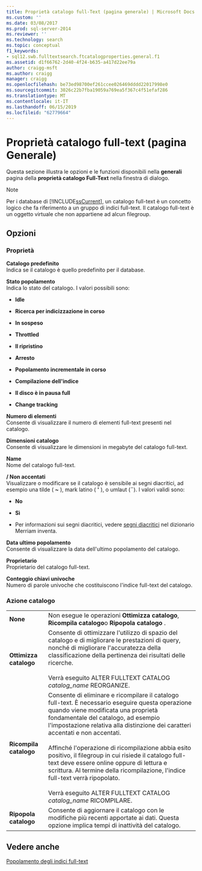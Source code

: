 ```yaml
---
title: Proprietà catalogo full-Text (pagina generale) | Microsoft Docs
ms.custom: ''
ms.date: 03/08/2017
ms.prod: sql-server-2014
ms.reviewer: ''
ms.technology: search
ms.topic: conceptual
f1_keywords:
- sql12.swb.fulltextsearch.ftcatalogproperties.general.f1
ms.assetid: d1f66762-2d40-4f24-b635-a417d22ee79a
author: craigg-msft
ms.author: craigg
manager: craigg
ms.openlocfilehash: be73ed98700ef261ccee026469dddd22017998e0
ms.sourcegitcommit: 3026c22b7fba19059a769ea5f367c4f51efaf286
ms.translationtype: MT
ms.contentlocale: it-IT
ms.lasthandoff: 06/15/2019
ms.locfileid: "62779664"
---
```

# <a name="full-text-catalog-properties-general-page"></a>Proprietà catalogo full-text (pagina Generale)
  Questa sezione illustra le opzioni e le funzioni disponibili nella **generali** pagina della **proprietà catalogo Full-Text** nella finestra di dialogo.  
  
> [!NOTE]  
>  Per i database di [!INCLUDE[ssCurrent](../includes/sscurrent-md.md)], un catalogo full-text è un concetto logico che fa riferimento a un gruppo di indici full-text. Il catalogo full-text è un oggetto virtuale che non appartiene ad alcun filegroup.  
  
## <a name="options"></a>Opzioni  
  
### <a name="properties"></a>Proprietà  
 **Catalogo predefinito**  
 Indica se il catalogo è quello predefinito per il database.  
  
 **Stato popolamento**  
 Indica lo stato del catalogo. I valori possibili sono:  
  
-   **Idle**  
  
-   **Ricerca per indicizzazione in corso**  
  
-   **In sospeso**  
  
-   **Throttled**  
  
-   **Il ripristino**  
  
-   **Arresto**  
  
-   **Popolamento incrementale in corso**  
  
-   **Compilazione dell'indice**  
  
-   **Il disco è in pausa full**  
  
-   **Change tracking**  
  
 **Numero di elementi**  
 Consente di visualizzare il numero di elementi full-text presenti nel catalogo.  
  
 **Dimensioni catalogo**  
 Consente di visualizzare le dimensioni in megabyte del catalogo full-text.  
  
 **Name**  
 Nome del catalogo full-text.  
  
 **/ Non accentati**  
 Visualizzare o modificare se il catalogo è sensibile ai segni diacritici, ad esempio una tilde ( **~** ), mark latino ( **'** ), o umlaut (**¨**). I valori validi sono:  
  
-   **No**  
  
-   **Sì**  
  
-   Per informazioni sui segni diacritici, vedere [segni diacritici](https://www.merriam-webster.com/dictionary/diacritic) nel dizionario Merriam inventa.  
  
 **Data ultimo popolamento**  
 Consente di visualizzare la data dell'ultimo popolamento del catalogo.  
  
 **Proprietario**  
 Proprietario del catalogo full-text.  
  
 **Conteggio chiavi univoche**  
 Numero di parole univoche che costituiscono l'indice full-text del catalogo.  
  
### <a name="catalog-action"></a>Azione catalogo  
  
|||  
|-|-|  
|**None**|Non esegue le operazioni **Ottimizza catalogo**, **Ricompila catalogo**o **Ripopola catalogo** .|  
|**Ottimizza catalogo**|Consente di ottimizzare l'utilizzo di spazio del catalogo e di migliorare le prestazioni di query, nonché di migliorare l'accuratezza della classificazione della pertinenza dei risultati delle ricerche.<br /><br /> Verrà eseguito ALTER FULLTEXT CATALOG *catalog_name* REORGANIZE.|  
|**Ricompila catalogo**|Consente di eliminare e ricompilare il catalogo full-text. È necessario eseguire questa operazione quando viene modificata una proprietà fondamentale del catalogo, ad esempio l'impostazione relativa alla distinzione dei caratteri accentati e non accentati.<br /><br /> Affinché l'operazione di ricompilazione abbia esito positivo, il filegroup in cui risiede il catalogo full-text deve essere online oppure di lettura e scrittura. Al termine della ricompilazione, l'indice full-text verrà ripopolato.<br /><br /> Verrà eseguito ALTER FULLTEXT CATALOG *catalog_name* RICOMPILARE.|  
|**Ripopola catalogo**|Consente di aggiornare il catalogo con le modifiche più recenti apportate ai dati. Questa opzione implica tempi di inattività del catalogo.|  
  
## <a name="see-also"></a>Vedere anche  
 [Popolamento degli indici full-text](../relational-databases/indexes/indexes.md)  
  
  
